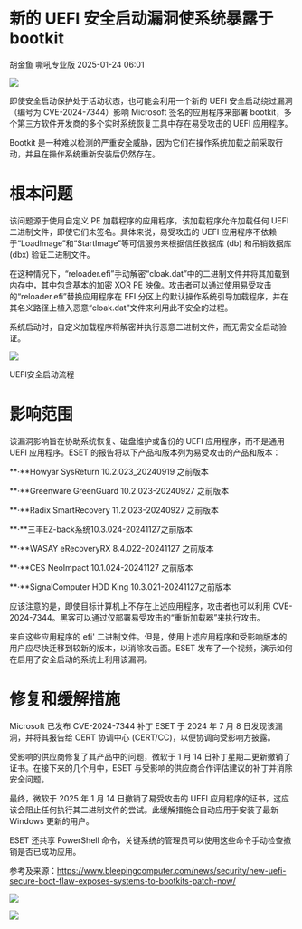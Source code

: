 #  新的 UEFI 安全启动漏洞使系统暴露于 bootkit   
胡金鱼  嘶吼专业版   2025-01-24 06:01  
  
![](https://mmbiz.qpic.cn/mmbiz_gif/wpkib3J60o297rwgIksvLibPOwR24tqI8dGRUah80YoBLjTBJgws2n0ibdvfvv3CCm0MIOHTAgKicmOB4UHUJ1hH5g/640?wx_fmt=gif "")  
  
即使安全启动保护处于活动状态，也可能会利用一个新的 UEFI 安全启动绕过漏洞（编号为 CVE-2024-7344）影响 Microsoft 签名的应用程序来部署 bootkit，多个第三方软件开发商的多个实时系统恢复工具中存在易受攻击的 UEFI 应用程序。  
  
Bootkit 是一种难以检测的严重安全威胁，因为它们在操作系统加载之前采取行动，并且在操作系统重新安装后仍然存在。  
# 根本问题  
  
该问题源于使用自定义 PE 加载程序的应用程序，该加载程序允许加载任何 UEFI 二进制文件，即使它们未签名。具体来说，易受攻击的 UEFI 应用程序不依赖于“LoadImage”和“StartImage”等可信服务来根据信任数据库 (db) 和吊销数据库 (dbx) 验证二进制文件。  
  
在这种情况下，“reloader.efi”手动解密“cloak.dat”中的二进制文件并将其加载到内存中，其中包含基本的加密 XOR PE 映像。攻击者可以通过使用易受攻击的“reloader.efi”替换应用程序在 EFI 分区上的默认操作系统引导加载程序，并在其名义路径上植入恶意“cloak.dat”文件来利用此不安全的过程。  
  
系统启动时，自定义加载程序将解密并执行恶意二进制文件，而无需安全启动验证。  
  
![](https://mmbiz.qpic.cn/sz_mmbiz_png/wpkib3J60o2iczWfib6GrgzGeGiaSWecJUtVHerch5kzDYJzVI4Vlw9h6tck5qpkMYavGUvpOvqX4UD9DHvoK1Lplw/640?wx_fmt=png&from=appmsg "")  
  
UEFI安全启动流程  
# 影响范围  
  
该漏洞影响旨在协助系统恢复、磁盘维护或备份的 UEFI 应用程序，而不是通用 UEFI 应用程序。ESET 的报告将以下产品和版本列为易受攻击的产品和版本：  
  
**·**Howyar SysReturn 10.2.023_20240919 之前版本  
  
**·**Greenware GreenGuard 10.2.023-20240927 之前版本  
  
**·**Radix SmartRecovery 11.2.023-20240927 之前版本  
  
**·**三丰EZ-back系统10.3.024-20241127之前版本  
  
**·**WASAY eRecoveryRX 8.4.022-20241127 之前版本  
  
**·**CES NeoImpact 10.1.024-20241127 之前版本  
  
**·**SignalComputer HDD King 10.3.021-20241127之前版本  
  
应该注意的是，即使目标计算机上不存在上述应用程序，攻击者也可以利用 CVE-2024-7344。黑客可以通过仅部署易受攻击的“重新加载器”来执行攻击。  
  
来自这些应用程序的 efi' 二进制文件。但是，使用上述应用程序和受影响版本的用户应尽快迁移到较新的版本，以消除攻击面。ESET 发布了一个视频，演示如何在启用了安全启动的系统上利用该漏洞。  
# 修复和缓解措施  
  
Microsoft 已发布 CVE-2024-7344 补丁 ESET 于 2024 年 7 月 8 日发现该漏洞，并将其报告给 CERT 协调中心 (CERT/CC)，以便协调向受影响方披露。  
  
受影响的供应商修复了其产品中的问题，微软于 1 月 14 日补丁星期二更新撤销了证书。在接下来的几个月中，ESET 与受影响的供应商合作评估建议的补丁并消除安全问题。  
  
最终，微软于 2025 年 1 月 14 日撤销了易受攻击的 UEFI 应用程序的证书，这应该会阻止任何执行其二进制文件的尝试。此缓解措施会自动应用于安装了最新 Windows 更新的用户。  
  
ESET 还共享 PowerShell 命令，关键系统的管理员可以使用这些命令手动检查撤销是否已成功应用。  
  
参考及来源：https://www.bleepingcomputer.com/news/security/new-uefi-secure-boot-flaw-exposes-systems-to-bootkits-patch-now/  
  
![](https://mmbiz.qpic.cn/sz_mmbiz_png/wpkib3J60o2iczWfib6GrgzGeGiaSWecJUtVJwwIXJQd0MIb7N5eVJc0NiaDS9p1PmFD0dmJpCAxfibVuqq8nAlKfkicQ/640?wx_fmt=png&from=appmsg "")  
  
![](https://mmbiz.qpic.cn/sz_mmbiz_png/wpkib3J60o2iczWfib6GrgzGeGiaSWecJUtVEEw1EicbLmcvb6zgPPiaGA7uPQia3Q2MeJEibqebtzSraxJgiald5yMTGAw/640?wx_fmt=png&from=appmsg "")  
  
  
